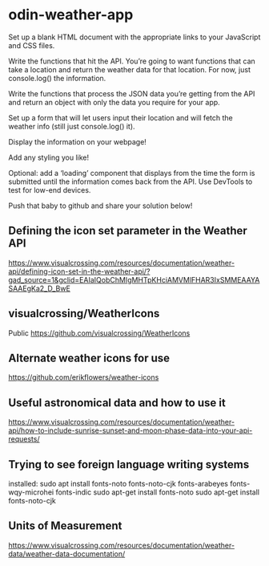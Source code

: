 # odin-weather-app

Set up a blank HTML document with the appropriate links to your JavaScript and CSS files.

Write the functions that hit the API. You’re going to want functions that can take a location and return the weather data for that location. For now, just console.log() the information.

Write the functions that process the JSON data you’re getting from the API and return an object with only the data you require for your app.

Set up a form that will let users input their location and will fetch the weather info (still just console.log() it).

Display the information on your webpage!

Add any styling you like!

Optional: add a ‘loading’ component that displays from the time the form is submitted until the information comes back from the API. Use DevTools to test for low-end devices.

Push that baby to github and share your solution below!

## Defining the icon set parameter in the Weather API
https://www.visualcrossing.com/resources/documentation/weather-api/defining-icon-set-in-the-weather-api/?gad_source=1&gclid=EAIaIQobChMIgMHTpKHciAMVMlFHAR3IxSMMEAAYASAAEgKa2_D_BwE

## visualcrossing/WeatherIcons
Public
https://github.com/visualcrossing/WeatherIcons

## Alternate weather icons for use
https://github.com/erikflowers/weather-icons

## Useful astronomical data and how to use it
https://www.visualcrossing.com/resources/documentation/weather-api/how-to-include-sunrise-sunset-and-moon-phase-data-into-your-api-requests/

## Trying to see foreign language writing systems
installed: sudo apt install fonts-noto fonts-noto-cjk fonts-arabeyes fonts-wqy-microhei fonts-indic
sudo apt-get install fonts-noto
sudo apt-get install fonts-noto-cjk

## Units of Measurement
https://www.visualcrossing.com/resources/documentation/weather-data/weather-data-documentation/